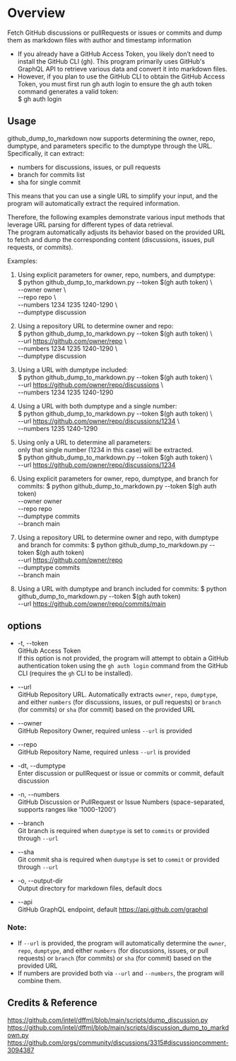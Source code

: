 ﻿# Overview

Fetch GitHub discussions or pullRequests or issues or commits and dump them as markdown files with author and timestamp information

- If you already have a GitHub Access Token, you likely don’t need to install the GitHub CLI (gh). This program primarily uses GitHub's GraphQL API to retrieve various data and convert it into markdown files.  
- However, if you plan to use the GitHub CLI to obtain the GitHub Access Token, you must first run gh auth login to ensure the gh auth token command generates a valid token:  
   $ gh auth login

## Usage
github_dump_to_markdown now supports determining the owner, repo, dumptype, and parameters specific to the dumptype through the URL.  
Specifically, it can extract:
- numbers for discussions, issues, or pull requests
- branch for commits list
- sha for single commit

This means that you can use a single URL to simplify your input, and the program will automatically extract the required information.  

Therefore, the following examples demonstrate various input methods that leverage URL parsing for different types of data retrieval.  
The program automatically adjusts its behavior based on the provided URL to fetch and dump the corresponding content (discussions, issues, pull requests, or commits).  

Examples:

1. Using explicit parameters for owner, repo, numbers, and dumptype:  
   \$ python github_dump_to_markdown.py --token $(gh auth token) \  
       --owner owner \  
       --repo repo \  
       --numbers 1234 1235 1240-1290 \  
       --dumptype discussion  

2. Using a repository URL to determine owner and repo:  
   \$ python github_dump_to_markdown.py --token $(gh auth token) \  
       --url https://github.com/owner/repo \  
       --numbers 1234 1235 1240-1290 \  
       --dumptype discussion  

3. Using a URL with dumptype included:  
   \$ python github_dump_to_markdown.py --token $(gh auth token) \  
       --url https://github.com/owner/repo/discussions \  
       --numbers 1234 1235 1240-1290  

4. Using a URL with both dumptype and a single number:  
   \$ python github_dump_to_markdown.py --token $(gh auth token) \  
       --url https://github.com/owner/repo/discussions/1234 \  
       --numbers 1235 1240-1290  

5. Using only a URL to determine all parameters:  
   only that single number (1234 in this case) will be extracted.  
   \$ python github_dump_to_markdown.py --token $(gh auth token) \  
       --url https://github.com/owner/repo/discussions/1234  

6. Using explicit parameters for owner, repo, dumptype, and branch for commits:
   $ python github_dump_to_markdown.py --token $(gh auth token) \
       --owner owner \
       --repo repo \
       --dumptype commits \
       --branch main

7. Using a repository URL to determine owner and repo, with dumptype and branch for commits:
   $ python github_dump_to_markdown.py --token $(gh auth token) \
       --url https://github.com/owner/repo \
       --dumptype commits \
       --branch main

8. Using a URL with dumptype and branch included for commits:
   $ python github_dump_to_markdown.py --token $(gh auth token) \
       --url https://github.com/owner/repo/commits/main


## options

-  -t, --token  
GitHub Access Token  
If this option is not provided, the program will attempt to obtain a GitHub authentication token using the `gh auth login` command from the GitHub CLI (requires the `gh` CLI to be installed).  

- --url  
GitHub Repository URL. Automatically extracts `owner`, `repo`, `dumptype`, and either `numbers` (for discussions, issues, or pull requests) or `branch` (for commits) or `sha` (for commit) based on the provided URL  

-  --owner    
GitHub Repository Owner, required unless `--url` is provided  

-  --repo    
GitHub Repository Name, required unless `--url` is provided  

- -dt, --dumptype  
Enter discussion or pullRequest or issue or commits or commit, default discussion  

-  -n, --numbers  
GitHub Discussion or PullRequest or Issue Numbers (space-separated, supports ranges like '1000-1200')  

- --branch  
Git branch is required when `dumptype` is set to `commits` or provided through `--url`

- --sha  
Git commit sha is required when `dumptype` is set to `commit` or provided through `--url`  

- -o, --output-dir  
Output directory for markdown files, default docs  

-  --api  
GitHub GraphQL endpoint, default https://api.github.com/graphql  

### Note:
- If `--url` is provided, the program will automatically determine the `owner`, `repo`, `dumptype`, and either `numbers` (for discussions, issues, or pull requests) or `branch` (for commits) or `sha` (for commit) based on the provided URL
- If numbers are provided both via `--url` and `--numbers`, the program will combine them.


## Credits & Reference
https://github.com/intel/dffml/blob/main/scripts/dump_discussion.py
https://github.com/intel/dffml/blob/main/scripts/discussion_dump_to_markdown.py
https://github.com/orgs/community/discussions/3315#discussioncomment-3094387